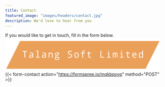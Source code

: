 ```yaml
---
title: Contact
featured_image: "images/headers/contact.jpg"
description: We'd love to hear from you
---
```

If you would like to get in touch, fill in the form below.
![Talang Soft Limited](/images/brand/logo_transparent.png)
{{< form-contact action="https://formspree.io/mqkbpyyp" method="POST" >}}
